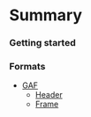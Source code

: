 # Summary

### Getting started

### Formats

* [GAF](gaf.md)
  * [Header](gaf.md#header)
  * [Frame](gaf.md#frame)
